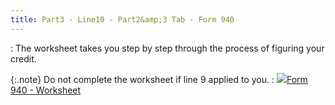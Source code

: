 ```yaml
---
title: Part3 - Line10 - Part2&amp;3 Tab - Form 940
---
```

: The worksheet takes you step by step through the  process of figuring your credit.


{:.note}
Do not complete the worksheet if line 9 applied  to you.
: ![]({{site.prl_baseurl}}/img/lens.gif)[Form  940 - Worksheet]({{site.prl_baseurl}}/misc/employee_form_940_worksheet_sfr.html)
